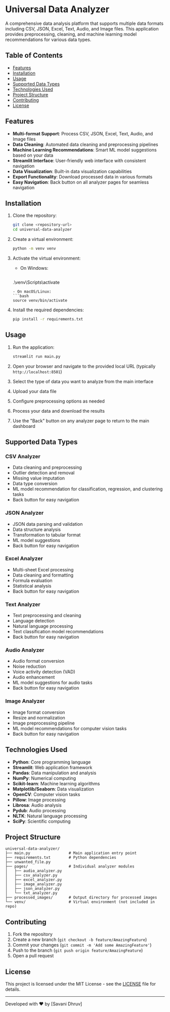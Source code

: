 # Universal Data Analyzer

A comprehensive data analysis platform that supports multiple data formats including CSV, JSON, Excel, Text, Audio, and Image files. This application provides preprocessing, cleaning, and machine learning model recommendations for various data types.

## Table of Contents

- [Features](#features)
- [Installation](#installation)
- [Usage](#usage)
- [Supported Data Types](#supported-data-types)
- [Technologies Used](#technologies-used)
- [Project Structure](#project-structure)
- [Contributing](#contributing)
- [License](#license)

## Features

- **Multi-format Support**: Process CSV, JSON, Excel, Text, Audio, and Image files
- **Data Cleaning**: Automated data cleaning and preprocessing pipelines
- **Machine Learning Recommendations**: Smart ML model suggestions based on your data
- **Streamlit Interface**: User-friendly web interface with consistent navigation
- **Data Visualization**: Built-in data visualization capabilities
- **Export Functionality**: Download processed data in various formats
- **Easy Navigation**: Back button on all analyzer pages for seamless navigation

## Installation

1. Clone the repository:
   ```bash
   git clone <repository-url>
   cd universal-data-analyzer
   ```

2. Create a virtual environment:
   ```bash
   python -m venv venv
   ```

3. Activate the virtual environment:
   - On Windows:
     ```bash
   .\venv\Scripts\activate
     ```
   - On macOS/Linux:
     ```bash
   source venv/bin/activate
     ```

4. Install the required dependencies:
   ```bash
   pip install -r requirements.txt
   ```

## Usage

1. Run the application:
   ```bash
   streamlit run main.py
   ```

2. Open your browser and navigate to the provided local URL (typically `http://localhost:8501`)

3. Select the type of data you want to analyze from the main interface

4. Upload your data file

5. Configure preprocessing options as needed

6. Process your data and download the results

7. Use the "Back" button on any analyzer page to return to the main dashboard

## Supported Data Types

### CSV Analyzer
- Data cleaning and preprocessing
- Outlier detection and removal
- Missing value imputation
- Data type conversion
- ML model recommendation for classification, regression, and clustering tasks
- Back button for easy navigation

### JSON Analyzer
- JSON data parsing and validation
- Data structure analysis
- Transformation to tabular format
- ML model suggestions
- Back button for easy navigation

### Excel Analyzer
- Multi-sheet Excel processing
- Data cleaning and formatting
- Formula evaluation
- Statistical analysis
- Back button for easy navigation

### Text Analyzer
- Text preprocessing and cleaning
- Language detection
- Natural language processing
- Text classification model recommendations
- Back button for easy navigation

### Audio Analyzer
- Audio format conversion
- Noise reduction
- Voice activity detection (VAD)
- Audio enhancement
- ML model suggestions for audio tasks
- Back button for easy navigation

### Image Analyzer
- Image format conversion
- Resize and normalization
- Image preprocessing pipeline
- ML model recommendations for computer vision tasks
- Back button for easy navigation

## Technologies Used

- **Python**: Core programming language
- **Streamlit**: Web application framework
- **Pandas**: Data manipulation and analysis
- **NumPy**: Numerical computing
- **Scikit-learn**: Machine learning algorithms
- **Matplotlib/Seaborn**: Data visualization
- **OpenCV**: Computer vision tasks
- **Pillow**: Image processing
- **Librosa**: Audio analysis
- **Pydub**: Audio processing
- **NLTK**: Natural language processing
- **SciPy**: Scientific computing

## Project Structure

```
universal-data-analyzer/
├── main.py                 # Main application entry point
├── requirements.txt        # Python dependencies
├── unwanted_file.py 
├── pages/                  # Individual analyzer modules
│   ├── audio_analyzer.py
│   ├── csv_analyzer.py
│   ├── excel_analyzer.py
│   ├── image_analyzer.py
│   ├── json_analyzer.py
│   └── txt_analyzer.py
├── processed_images/       # Output directory for processed images
└── venv/                   # Virtual environment (not included in repo)
```

## Contributing

1. Fork the repository
2. Create a new branch (`git checkout -b feature/AmazingFeature`)
3. Commit your changes (`git commit -m 'Add some AmazingFeature'`)
4. Push to the branch (`git push origin feature/AmazingFeature`)
5. Open a pull request

## License

This project is licensed under the MIT License - see the [LICENSE](LICENSE) file for details.

---

Developed with ❤️ by [Savani Dhruv]